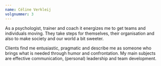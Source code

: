 ```yaml
---
name: Céline Verkleij
volgnummer: 3
---
```


As a psychologist, trainer and coach it energizes me to get teams and individuals moving. They take steps for themselves, their organisation and also to make society and our world a bit sweeter.

Clients find me entusiastic, pragmatic and describe me as someone who brings what is needed through humor and confrontation. My main subjects are effective communication, (personal) leadership and team development.
